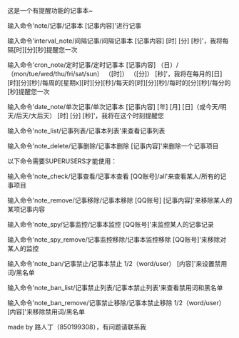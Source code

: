 这是一个有提醒功能的记事本~

输入命令'note/记事/记事本 [记事内容]'进行记事

输入命令'interval_note/间隔记事/间隔记事本 [记事内容] [时] [分] [秒]'，我将每隔[时][分][秒]提醒您一次

输入命令'cron_note/定时记事/定时记事本 [记事内容] （日）/（mon/tue/wed/thu/fri/sat/sun） （[时]） （[分]） [秒]'，我将在每月的[日][时][分][秒]/每周的[星期x][时][分][秒]/每天的[时][分][秒]/每时的[分][秒]/每分的[秒]提醒您一次

输入命令'date_note/单次记事/单次记事本 [记事内容] [年] [月] [日]（或今天/明天/后天/大后天） [时] [分] [秒]'，我将在这个时刻提醒您

输入命令'note_list/记事列表/记事本列表'来查看记事列表

输入命令'note_delete/记事删除/记事本删除 [记事内容]'来删除一个记事项目



以下命令需要SUPERUSERS才能使用：

输入命令'note_check/记事查看/记事本查看 [QQ账号]/all'来查看某人/所有的记事项目

输入命令'note_remove/记事移除/记事本移除 [QQ账号] [记事内容]'来移除某人的某项记事内容

输入命令'note_spy/记事监控/记事本监控 [QQ账号]'来监控某人的记事记录

输入命令'note_spy_remove/记事监控移除/记事本监控移除 [QQ账号]'来移除对某人的监控

输入命令'note_ban/记事禁止/记事本禁止 1/2（word/user） [内容]'来设置禁用词/黑名单

输入命令'note_ban_list/记事禁止列表/记事本禁止列表'来查看禁用词和黑名单

输入命令'note_ban_remove/记事禁止移除/记事本禁止移除 1/2（word/user） [内容]'来移除禁用词/黑名单



made by 路人丁（850199308），有问题请联系我
